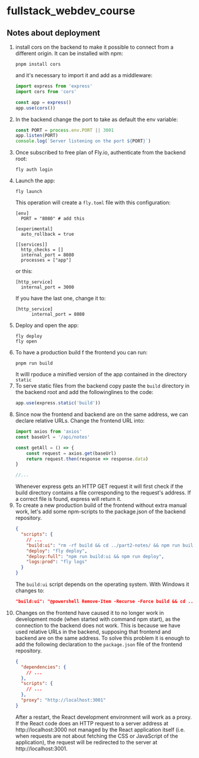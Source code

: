 # fullstack_webdev_course
## Notes about deployment
1. install cors on the backend to make it possible to connect from a different origin.
It can be installed with npm:
    ```
    pnpm install cors
    ```
   and it's necessary to import it and add as a middleware:
    ```javascript
    import express from 'express'
    import cors from 'cors'
    
    const app = express()
    app.use(cors())
    ```
2. In the backend change the port to take as default the env variable:
    ```javascript
    const PORT = process.env.PORT || 3001
    app.listen(PORT)
    console.log(`Server listening on the port ${PORT}`)
    ```
3. Once subscribed to free plan of Fly.io, authenticate from the backend root:
    ```
    fly auth login
    ```
4. Launch the app:
    ```
    fly launch
    ```
   This operation will create a `fly.toml` file with this configuration:
    ```
    [env]
      PORT = "8080" # add this
    
    [experimental]
      auto_rollback = true
    
    [[services]]
      http_checks = []
      internal_port = 8080 
      processes = ["app"]
    ```
    or this:
    ```
    [http_service]
      internal_port = 3000
    ```
   If you have the last one, change it to:
    ```
    [http_service]
          internal_port = 8080
    ```
5. Deploy and open the app:
    ```
    fly deploy
    fly open
    ```
6. To have a production build f the frontend you can run:
    ```
    pnpm run build
    ```
    It willl rpoduce a minified version of the app contained in the directory `static`
7. To serve static files from the backend copy paste the `build` directory in the backend root and add the followinglines to the code:
    ```javascript
    app.use(express.static('build'))
    ```
8. Since now the frontend and backend are on the same address, we can declare relative URLs.
Change the frontend URL into:
    ```javascript
    import axios from 'axios'
    const baseUrl = '/api/notes'
    
    const getAll = () => {
        const request = axios.get(baseUrl)
        return request.then(response => response.data)
    }
    
    //...
    ```
    Whenever express gets an HTTP GET request it will first check if the build directory contains a file corresponding to the request's address. 
If a correct file is found, express will return it.
9. To create a new production build of the frontend without extra manual work, let's add some npm-scripts to the package.json of the backend repository.
    ```json
    {
      "scripts": {
        // ...
        "build:ui": "rm -rf build && cd ../part2-notes/ && npm run build && cp -r build ../notes-backend",
        "deploy": "fly deploy",
        "deploy:full": "npm run build:ui && npm run deploy",    
        "logs:prod": "fly logs"
      }
    }
    ```
    The `build:ui` script depends on the operating system. With Windows it changes to:
    ```json
    "build:ui": "@powershell Remove-Item -Recurse -Force build && cd ../frontend && npm run build && @powershell Copy-Item build -Recurse ../backend", 
    ```
10. Changes on the frontend have caused it to no longer work in development mode (when started with command npm start), as the connection to the backend does not work.
This is because we have used relative URLs in the backend, supposing that frontend and backend are on the same address.
To solve this problem it is enough to add the following declaration to the `package.json` file of the frontend repository.
    ```json
    {
      "dependencies": {
        // ...
      },
      "scripts": {
        // ...
      },
      "proxy": "http://localhost:3001"
    }
    ```
    After a restart, the React development environment will work as a proxy. If the React code does an HTTP request to a server address at http://localhost:3000 not managed by the React application itself (i.e. when requests are not about fetching the CSS or JavaScript of the application), the request will be redirected to the server at http://localhost:3001.
